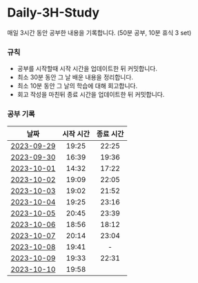 # Daily-3H-Study
매일 3시간 동안 공부한 내용을 기록합니다. (50분 공부, 10분 휴식 3 set)


### 규칙

- 공부를 시작할때 시작 시간을 업데이트한 뒤 커밋합니다.
- 최소 30분 동안 그 날 배운 내용을 정리합니다.
- 최소 10분 동안 그 날의 학습에 대해 회고합니다.
- 회고 작성을 마친뒤 종료 시간을 업데이트한 뒤 커밋합니다.



### 공부 기록

| 날짜 | 시작 시간 | 종료 시간 |
| :-: | :-: | :-: |
| [2023-09-29](./2023-09-29.md) | 19:25 | 22:25 |
| [2023-09-30](./2023-09-30.md) | 16:39 | 19:36 |
| [2023-10-01](./2023-10-01.md) | 14:32 | 17:22 |
| [2023-10-02](./2023-10-02.md) | 19:09 | 22:05 |
| [2023-10-03](./2023-10-03.md) | 19:02 | 21:52 |
| [2023-10-04](./2023-10-04.md) | 19:25 | 23:16 |
| [2023-10-05](./2023-10-05.md) | 20:45 | 23:39 |
| [2023-10-06](./2023-10-06.md) | 18:56 | 18:12 |
| [2023-10-07](./2023-10-07.md) | 20:14 | 23:04 |
| [2023-10-08](./2023-10-08.md) | 19:41 | - |
| [2023-10-09](./2023-10-09.md) | 19:33 | 22:31 |
| [2023-10-10](./2023-10-10.md) | 19:58 | |
